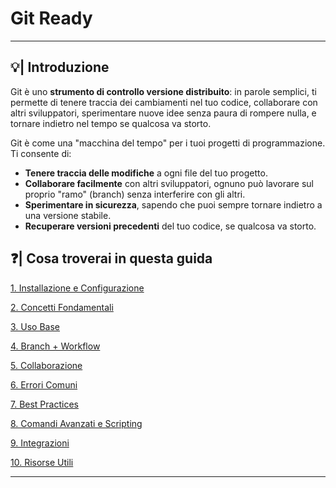 # Git Ready

---

## 💡| Introduzione

Git è uno **strumento di controllo versione distribuito**: in parole semplici, ti permette di tenere traccia dei cambiamenti nel tuo codice, collaborare con altri sviluppatori, sperimentare nuove idee senza paura di rompere nulla, e tornare indietro nel tempo se qualcosa va storto.

Git è come una "macchina del tempo" per i tuoi progetti di programmazione. Ti consente di:

- **Tenere traccia delle modifiche** a ogni file del tuo progetto.
- **Collaborare facilmente** con altri sviluppatori, ognuno può lavorare sul proprio "ramo" (branch) senza interferire con gli altri.
- **Sperimentare in sicurezza**, sapendo che puoi sempre tornare indietro a una versione stabile.
- **Recuperare versioni precedenti** del tuo codice, se qualcosa va storto.

## ❓| Cosa troverai in questa guida

[1. Installazione e Configurazione](pages/1%20Installazione%20e%20Configurazione.md)

[2. Concetti Fondamentali](pages/2%20Concetti%20Fondamentali.md)

[3. Uso Base ](pages/3%20Uso%20Base.md)

[4. Branch + Workflow](pages/4%20Branch%20e%20Workflow.md)

[5. Collaborazione ](pages/5%20Collaborazione.md)

[6. Errori Comuni](pages/6%20Errori%20Comuni.md)

[7. Best Practices](pages/7%20Best%20Practices.md)

[8. Comandi Avanzati e Scripting](pages/8%20Comandi%20Avanzati%20e%20Scripting.md)

[9. Integrazioni](pages/9%20Integrazioni.md)

[10. Risorse Utili](pages/10%20Risorse%20Utili.md)

---